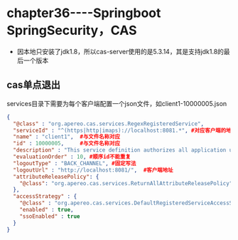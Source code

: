 # chapter36----Springboot SpringSecurity，CAS 
* 因本地只安装了jdk1.8，所以cas-server使用的是5.3.14，其是支持jdk1.8的最后一个版本

## cas单点退出
services目录下需要为每个客户端配置一个json文件，如client1-10000005.json

```json
{
  "@class" : "org.apereo.cas.services.RegexRegisteredService",
  "serviceId" : "^(https|http|imaps)://localhost:8081.*", #对应客户端的地址匹配路径
  "name" : "client1",  #与文件名称对应
  "id" : 10000005,     #与文件名称对应
  "description" : "This service definition authorizes all application urls that support HTTPS and IMAPS protocols.",
  "evaluationOrder" : 10, #顺序id不能重复
  "logoutType" : "BACK_CHANNEL", #固定写法
  "logoutUrl" : "http://localhost:8081/",  #客户端地址
  "attributeReleasePolicy": {
    "@class": "org.apereo.cas.services.ReturnAllAttributeReleasePolicy"
  },
  "accessStrategy" : {
    "@class" : "org.apereo.cas.services.DefaultRegisteredServiceAccessStrategy",
    "enabled" : true,
    "ssoEnabled" : true
  }
}

```




